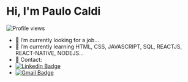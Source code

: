
<h1 align="left">Hi, I'm Paulo Caldi</h1>
<p align="left"> <img src="https://komarev.com/ghpvc/?username=pcaldi&color=blue" alt="Profile views" /> </p>




- 🔭 I’m currently looking for a job...
- 🌱 I’m currently learning HTML, CSS, JAVASCRIPT, SQL, REACTJS, REACT-NATIVE, NODEJS...
- 📲 Contact:
- [![Linkedin Badge](https://img.shields.io/badge/-Paulo%20Caldi-blue?style=flat-square&logo=Linkedin&logoColor=white&link=https://www.linkedin.com/in/pcaldi/)](https://www.linkedin.com/in/pcaldi/)
- [![Gmail Badge](https://img.shields.io/badge/-pcaldi@gmail.com-c14438?style=flat-square&logo=Gmail&logoColor=white&link=mailto:pcaldi@gmail.com)](mailto:pcaldi@gmail.com)




